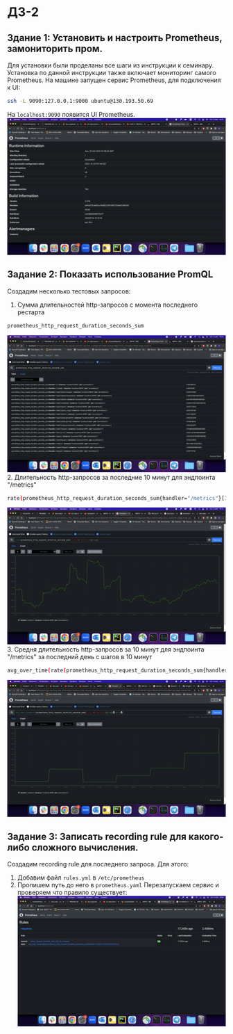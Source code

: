# ДЗ-2
## Здание 1: Установить и настроить Prometheus, замониторить пром.

Для установки были проделаны все шаги из инструкции к семинару. Установка по данной инструкции также включает мониторинг самого Prometheus.
На машине запущен сервис Prometheus, для подключения к UI:
```bash
ssh -L 9090:127.0.0.1:9000 ubuntu@130.193.50.69
```
На `localhost:9090` появится UI Prometheus.
![Prometheus_UI](pics/Prometheus_UI.png)

## Задание 2: Показать использование PromQL

Создадим несколько тестовых запросов:
1. Сумма длительностей http-запросов с момента последнего рестарта
```bash
prometheus_http_request_duration_seconds_sum
```
![query_easy](pics/query_easy.png)
2. Длительность http-запросов за последние 10 минут для эндпоинта "/metrics"
```bash
rate(prometheus_http_request_duration_seconds_sum{handler="/metrics"}[10m])
```
![query_medium](pics/query_medium.png)
3. Средня длительность http-запросов за 10 минут для эндпоинта "/metrics" за последний день c шагов в 10 минут
```bash
avg_over_time(rate(prometheus_http_request_duration_seconds_sum{handler="/metrics"}[10m])[1d:10m])
```
![query_hard](pics/query_hard.png)


## Задание 3: Записать recording rule для какого-либо сложного вычисления.

Создадим recording rule для последнего запроса. Для этого:
1. Добавим файл `rules.yml` в `/etc/prometheus`
2. Пропишем путь до него в `prometheus.yaml`
Перезапускаем сервис и проверяем что правило существует:
![query_rule](pics/query_rules.png)
